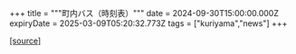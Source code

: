 +++
title = """町内バス（時刻表）"""
date = 2024-09-30T15:00:00.000Z
expiryDate = 2025-03-09T05:20:32.773Z
tags = ["kuriyama","news"]
+++


[[source]](https://www.town.kuriyama.hokkaido.jp/soshiki/47/28990.html)
